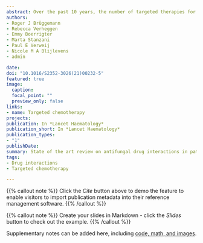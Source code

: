 ```yaml
---
abstract: Over the past 10 years, the number of targeted therapies for haematological malignancies has substantially increased, and many new drugs have entered the market. Many of these therapies have shown improved disease-free survival and  reduced  toxicity  compared  with  existing  treatments,  especially  in  older  patients.  However,  most  of  these  new drugs  undergo  extensive  hepatic  metabolism  and  exhibit  moderate  to  severe  drug–drug  interactions  with  triazole antifungal agents, which are essential for the prophylaxis and long-term treatment of invasive fungal infections. In this Review, we give a comprehensive overview of all known drug–drug interactions between new targeted drugs for haematological malignancies and antifungal drugs, in particular the triazoles. We begin with a general background on drug–drug interactions. Next, we provide a management strategy for the use of each targeted haematological drug, and discuss the possible role of therapeutic drug monitoring for both the triazole and the haematological drugs. This Review  aims  to  provide  practical  guidance  to  clinical  haematologists  on  managing  the  complex  interplay  between targeted therapies for haematological malignancies and triazole antifungal drugs, to pursue better outcomes for their patients.
authors:
- Roger J Brüggemann
- Rebecca Verheggen
- Emmy Boerrigter
- Marta Stanzani
- Paul E Verweij
- Nicole M A Blijlevens
- admin

date: 
doi: "10.1016/S2352-3026(21)00232-5"
featured: true
image:
  caption: 
  focal_point: ""
  preview_only: false
links:
- name: Targeted chemotherapy
projects:
publication: In *Lancet Haematology*
publication_short: In *Lancet Haematology*
publication_types:
- "1"
publishDate: 
summary: State of the art review on antifungal drug interactions in patients receiving targeted chemotherapy for haematological malignancies
tags:
- Drug interactions
- Targeted chemotherapy

---
```


{{% callout note %}}
Click the *Cite* button above to demo the feature to enable visitors to import publication metadata into their reference management software.
{{% /callout %}}

{{% callout note %}}
Create your slides in Markdown - click the *Slides* button to check out the example.
{{% /callout %}}

Supplementary notes can be added here, including [code, math, and images](https://wowchemy.com/docs/writing-markdown-latex/).
